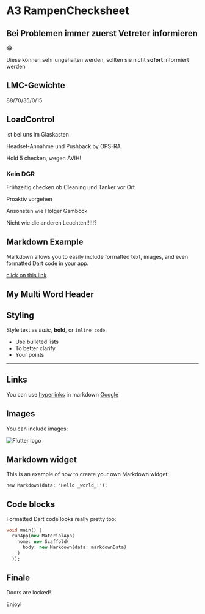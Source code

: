 # A3 RampenChecksheet

## Bei Problemen immer zuerst Vetreter informieren

😂

Diese können sehr ungehalten werden, sollten sie nicht __sofort__ informiert werden

## LMC-Gewichte

88/70/35/0/15

## LoadControl

ist bei uns im Glaskasten

Headset-Annahme und Pushback by OPS-RA

Hold 5 checken, wegen AVIH!

### Kein DGR

Frühzeitig checken ob Cleaning und Tanker vor Ort

Proaktiv vorgehen

Ansonsten wie Holger Gamböck

Nicht wie die anderen Leuchten!!!!!?

## Markdown Example

Markdown allows you to easily include formatted text, images, and even formatted Dart code in your app.

[click on this link](#finale)

## My Multi Word Header

## Styling

Style text as _italic_, __bold__, or `inline code`.

- Use bulleted lists
- To better clarify
- Your points

---

## Links

You can use [hyperlinks](tel://08001507090) in markdown
[Google](http://www.google.com)

## Images

You can include images:

![Flutter logo](https://flutter.io/images/flutter-mark-square-100.png#100x100)

## Markdown widget

This is an example of how to create your own Markdown widget:

    new Markdown(data: 'Hello _world_!');

## Code blocks

Formatted Dart code looks really pretty too:

```dart
void main() {
  runApp(new MaterialApp(
    home: new Scaffold(
      body: new Markdown(data: markdownData)
    )
  ));

```

## Finale

Doors are locked!

Enjoy!
